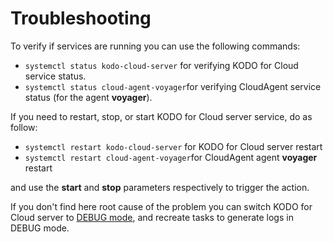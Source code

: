# Troubleshooting

To verify if services are running you can use the following commands:

* `systemctl status kodo-cloud-server` for verifying KODO for Cloud service status.
* `systemctl status cloud-agent-voyager`for verifying CloudAgent service status \(for the agent **voyager**\).

If you need to restart, stop, or start KODO for Cloud server service, do as follow:

* `systemctl restart kodo-cloud-server` for KODO for Cloud server restart
* `systemctl restart cloud-agent-voyager`for CloudAgent agent **voyager** restart

and use the **start** and **stop** parameters respectively to trigger the action.  

If you don't find here root cause of the problem you can switch KODO for Cloud server to [DEBUG mode](), and recreate tasks to generate logs in DEBUG mode.


